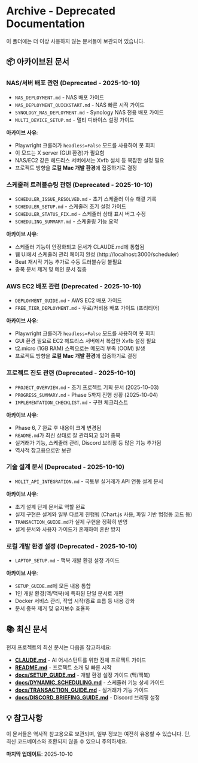 # Archive - Deprecated Documentation

이 폴더에는 더 이상 사용하지 않는 문서들이 보관되어 있습니다.

## 📦 아카이브된 문서

### NAS/서버 배포 관련 (Deprecated - 2025-10-10)
- `NAS_DEPLOYMENT.md` - NAS 배포 가이드
- `NAS_DEPLOYMENT_QUICKSTART.md` - NAS 빠른 시작 가이드
- `SYNOLOGY_NAS_DEPLOYMENT.md` - Synology NAS 전용 배포 가이드
- `MULTI_DEVICE_SETUP.md` - 멀티 디바이스 설정 가이드

**아카이브 사유**:
- Playwright 크롤러가 `headless=False` 모드를 사용하여 봇 회피
- 이 모드는 X server (GUI 환경)가 필요함
- NAS/EC2 같은 헤드리스 서버에서는 Xvfb 설치 등 복잡한 설정 필요
- 프로젝트 방향을 **로컬 Mac 개발 환경**에 집중하기로 결정

### 스케줄러 트러블슈팅 관련 (Deprecated - 2025-10-10)
- `SCHEDULER_ISSUE_RESOLVED.md` - 초기 스케줄러 이슈 해결 기록
- `SCHEDULER_SETUP.md` - 스케줄러 초기 설정 가이드
- `SCHEDULER_STATUS_FIX.md` - 스케줄러 상태 표시 버그 수정
- `SCHEDULING_SUMMARY.md` - 스케줄링 기능 요약

**아카이브 사유**:
- 스케줄러 기능이 안정화되고 문서가 CLAUDE.md에 통합됨
- 웹 UI에서 스케줄러 관리 페이지 완성 (http://localhost:3000/scheduler)
- Beat 재시작 기능 추가로 수동 트러블슈팅 불필요
- 중복 문서 제거 및 메인 문서 집중

### AWS EC2 배포 관련 (Deprecated - 2025-10-10)
- `DEPLOYMENT_GUIDE.md` - AWS EC2 배포 가이드
- `FREE_TIER_DEPLOYMENT.md` - 무료/저비용 배포 가이드 (프리티어)

**아카이브 사유**:
- Playwright 크롤러가 `headless=False` 모드를 사용하여 봇 회피
- GUI 환경 필요로 EC2 헤드리스 서버에서 복잡한 Xvfb 설정 필요
- t2.micro (1GB RAM) 스펙으로는 메모리 부족 (OOM) 발생
- 프로젝트 방향을 **로컬 Mac 개발 환경**에 집중하기로 결정

### 프로젝트 진도 관련 (Deprecated - 2025-10-10)
- `PROJECT_OVERVIEW.md` - 초기 프로젝트 기획 문서 (2025-10-03)
- `PROGRESS_SUMMARY.md` - Phase 5까지 진행 상황 (2025-10-04)
- `IMPLEMENTATION_CHECKLIST.md` - 구현 체크리스트

**아카이브 사유**:
- Phase 6, 7 완료 후 내용이 크게 변경됨
- `README.md`가 최신 상태로 잘 관리되고 있어 중복
- 실거래가 기능, 스케줄러 관리, Discord 브리핑 등 많은 기능 추가됨
- 역사적 참고용으로만 보관

### 기술 설계 문서 (Deprecated - 2025-10-10)
- `MOLIT_API_INTEGRATION.md` - 국토부 실거래가 API 연동 설계 문서

**아카이브 사유**:
- 초기 설계 단계 문서로 역할 완료
- 실제 구현은 설계와 일부 다르게 진행됨 (Chart.js 사용, 파일 기반 법정동 코드 등)
- `TRANSACTION_GUIDE.md`가 실제 구현을 정확히 반영
- 설계 문서와 사용자 가이드가 혼재하여 혼란 방지

### 로컬 개발 환경 설정 (Deprecated - 2025-10-10)
- `LAPTOP_SETUP.md` - 맥북 개발 환경 설정 가이드

**아카이브 사유**:
- `SETUP_GUIDE.md`에 모든 내용 통합
- 1인 개발 환경(맥/맥북)에 특화된 단일 문서로 개편
- Docker 서비스 관리, 작업 시작/종료 흐름 등 내용 강화
- 문서 중복 제거 및 유지보수 효율화

## 📚 최신 문서

현재 프로젝트의 최신 문서는 다음을 참고하세요:

- **[CLAUDE.md](../../CLAUDE.md)** - AI 어시스턴트를 위한 전체 프로젝트 가이드
- **[README.md](../../README.md)** - 프로젝트 소개 및 빠른 시작
- **[docs/SETUP_GUIDE.md](../SETUP_GUIDE.md)** - 개발 환경 설정 가이드 (맥/맥북)
- **[docs/DYNAMIC_SCHEDULING.md](../DYNAMIC_SCHEDULING.md)** - 스케줄러 기능 상세 가이드
- **[docs/TRANSACTION_GUIDE.md](../TRANSACTION_GUIDE.md)** - 실거래가 기능 가이드
- **[docs/DISCORD_BRIEFING_GUIDE.md](../DISCORD_BRIEFING_GUIDE.md)** - Discord 브리핑 설정

## 💡 참고사항

이 문서들은 역사적 참고용으로 보관되며, 일부 정보는 여전히 유용할 수 있습니다.
단, 최신 코드베이스와 호환되지 않을 수 있으니 주의하세요.

**마지막 업데이트**: 2025-10-10
